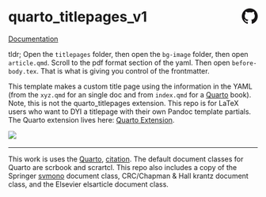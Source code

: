 # quarto_titlepages_v1 <a href="https://github.com/nmfs-opensci/quarto_titlepages_v1"><img src="https://raw.githubusercontent.com/nmfs-opensci/assets/main/images/GitHub-Mark-32px.png" align="right"/></a>

[Documentation](https://nmfs-opensci.github.io/quarto_titlepages_v1/)

tldr; Open the `titlepages` folder, then open the `bg-image` folder, then open `article.qmd`. Scroll to the pdf format section of the yaml. Then open `before-body.tex`. That is what is giving you control of the frontmatter.

This template makes a custom title page using the information in the YAML (from the `xyz.qmd` for an single doc and from `index.qmd` for a [Quarto](https://quarto.org/) book). Note, this is not the quarto_titlepages extension. This repo is for LaTeX users who want to DYI a titlepage with their own Pandoc template partials. The Quarto extension lives here: [Quarto Extension](https://github.com/nmfs-opensci/quarto_titlepages).

<a href="https://nmfs-opensci.github.io/quarto_titlepages/images/paste-CC55A28D.png"><img src="./images/bg-image.png" width="200"/></a>

------
This work is uses the [Quarto](https://quarto.org/), [citation](https://github.com/quarto-dev/quarto-cli/blob/main/CITATION.cff). The default document classes for Quarto are scrbook and scrartcl. This repo also includes a copy of the Springer [svmono](https://www.springernature.com/gp/authors/campaigns/latex-author-support) document class, CRC/Chapman & Hall krantz document class, and the Elsevier elsarticle document class.
